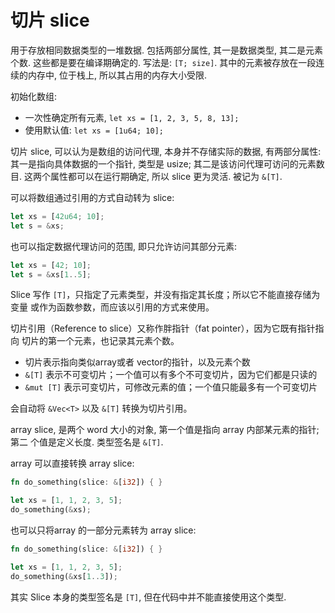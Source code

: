 
# 切片 slice

用于存放相同数据类型的一堆数据. 包括两部分属性, 其一是数据类型, 其二是元素个数.
这些都是要在编译期确定的. 写法是: `[T; size]`.
其中的元素被存放在一段连续的内存中, 位于栈上, 所以其占用的内存大小受限.

初始化数组:
* 一次性确定所有元素, `let xs = [1, 2, 3, 5, 8, 13];`
* 使用默认值: `let xs = [1u64; 10];`

切片 slice,  可以认为是数组的访问代理, 本身并不存储实际的数据, 有两部分属性:
其一是指向具体数据的一个指针, 类型是 usize; 其二是该访问代理可访问的元素数目.
这两个属性都可以在运行期确定, 所以 slice 更为灵活. 被记为 `&[T]`.

可以将数组通过引用的方式自动转为 slice:
```rust
let xs = [42u64; 10];
let s = &xs;
```

也可以指定数据代理访问的范围, 即只允许访问其部分元素:
```rust
let xs = [42; 10];
let s = &xs[1..5];
```

Slice 写作 `[T]`，只指定了元素类型，并没有指定其长度；所以它不能直接存储为变量
或作为函数参数，而应该以引用的方式来使用。

切片引用（Reference to slice）又称作胖指针（fat pointer），因为它既有指针指向
切片的第一个元素，也记录其元素个数。

- 切片表示指向类似array或者 vector的指针，以及元素个数
- `&[T]` 表示不可变切片；一个值可以有多个不可变切片，因为它们都是只读的
- `&mut [T]` 表示可变切片，可修改元素的值；一个值只能最多有一个可变切片

会自动将 `&Vec<T>` 以及 `&[T]` 转换为切片引用。

array slice, 是两个 word 大小的对象, 第一个值是指向 array 内部某元素的指针; 第二
个值是定义长度. 类型签名是 `&[T]`.

array 可以直接转换 array slice:
```rust
fn do_something(slice: &[i32]) { }

let xs = [1, 1, 2, 3, 5];
do_something(&xs);
```

也可以只将array 的一部分元素转为 array slice:
```rust
fn do_something(slice: &[i32]) { }

let xs = [1, 1, 2, 3, 5];
do_something(&xs[1..3]);
```

其实 Slice 本身的类型签名是 `[T]`, 但在代码中并不能直接使用这个类型.
